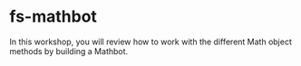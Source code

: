 # fs-mathbot

In this workshop, you will review how to work with the different Math object methods by building a Mathbot.